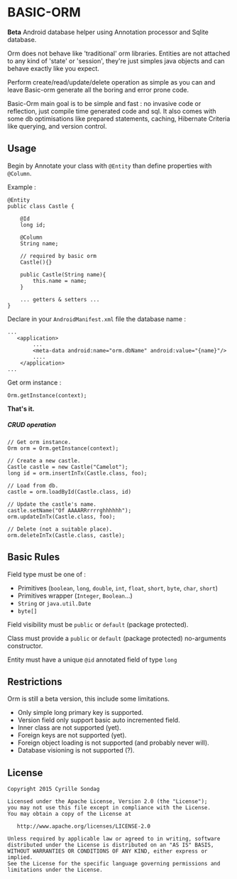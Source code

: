 # BASIC-ORM
**Beta** Android database helper using Annotation processor and Sqlite database.

Orm does not behave like 'traditional' orm libraries. Entities are not attached to any kind of 'state' or 'session',
they're just simples java objects and can behave exactly like you expect.
 
Perform create/read/update/delete operation as simple as you can and leave Basic-orm generate all the boring and error prone code.

Basic-Orm main goal is to be simple and fast : no invasive code or reflection, just compile time generated code and sql.
It also comes with some db optimisations like prepared statements, caching, Hibernate Criteria like querying, and version control.

## Usage

Begin by Annotate your class with `@Entity` than define properties with `@Column`. 

Example :
```
@Entity
public class Castle {
    
    @Id
    long id;
    
    @Column
    String name;
    
    // required by basic orm
    Castle(){}
    
    public Castle(String name){
        this.name = name;
    }
       
    ... getters & setters ... 
}
```

Declare in your `AndroidManifest.xml` file the database name :
```
...
   <application>
        ...
        <meta-data android:name="orm.dbName" android:value="{name}"/>
        ....
    </application>
...
```

Get orm instance :
```
Orm.getInstance(context);
```

**That's it.**

##### CRUD operation

```
// Get orm instance.
Orm orm = Orm.getInstance(context);

// Create a new castle.
Castle castle = new Castle("Camelot");
long id = orm.insertInTx(Castle.class, foo);

// Load from db.
castle = orm.loadById(Castle.class, id)

// Update the castle's name.
castle.setName("Of AAAARRrrrrghhhhhh");
orm.updateInTx(Castle.class, foo);

// Delete (not a suitable place).
orm.deleteInTx(Castle.class, castle);
```

## Basic Rules

Field type must be one of : 
* Primitives  (`boolean`, `long`, `double`, `int`, `float`, `short`, `byte`, `char`, `short`)
* Primitives wrapper (`Integer`, `Boolean`...)
* `String` or `java.util.Date`
* `byte[]`

Field visibility must be `public` or `default` (package protected).

Class must provide a `public` or `default` (package protected) no-arguments constructor.

Entity must have a unique `@id` annotated field of type `long`

## Restrictions

Orm is still a beta version, this include some limitations.
* Only simple long primary key is supported.
* Version field only support basic auto incremented field. 
* Inner class are not supported (yet).
* Foreign keys are not supported (yet).
* Foreign object loading is not supported (and probably never will).
* Database visioning is not supported (?).

## License

```
Copyright 2015 Cyrille Sondag

Licensed under the Apache License, Version 2.0 (the "License");
you may not use this file except in compliance with the License.
You may obtain a copy of the License at

   http://www.apache.org/licenses/LICENSE-2.0

Unless required by applicable law or agreed to in writing, software
distributed under the License is distributed on an "AS IS" BASIS,
WITHOUT WARRANTIES OR CONDITIONS OF ANY KIND, either express or implied.
See the License for the specific language governing permissions and
limitations under the License.
```